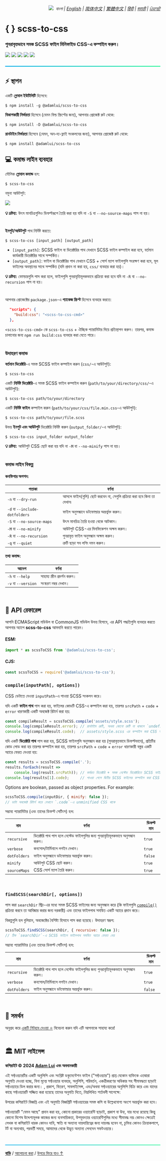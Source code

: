 <div align="right">
    <h6>
        <picture>
            <source type="image/svg+xml" media="(prefers-color-scheme: dark)" srcset="https://raw.githubusercontent.com/adamlui/js-utils/main/docs/images/earth-icon/white/icon32.svg">
            <img height=14 src="https://raw.githubusercontent.com/adamlui/js-utils/main/docs/images/earth-icon/black/icon32.svg">
        </picture>
        &nbsp;বাংলা |
        <a href="../..#readme">English</a> |
        <a href="../zh-cn#readme">简体中文</a> |
        <a href="../zh-tw#readme">繁體中文</a> |
        <a href="../hi#readme">हिंदी</a> |
        <a href="../mr#readme">मराठी</a> |
        <a href="../pa#readme">ਪੰਜਾਬੀ</a>
    </h6>
</div>

# { } scss-to-css

### পুনরাবৃত্তভাবে সমস্ত SCSS ফাইল মিনিফাইড  CSS-এ কম্পাইল করুন।

<a href="https://www.npmjs.com/package/@adamlui/scss-to-css"><img height=31 src="https://img.shields.io/npm/dt/%40adamlui%2Fscss-to-css?logo=npm&color=af68ff&logoColor=white&labelColor=464646&style=for-the-badge"></a>
<a href="#%EF%B8%8F-mit-%E0%A6%B2%E0%A6%BE%E0%A6%87%E0%A6%B8%E0%A7%87%E0%A6%A8%E0%A7%8D%E0%A6%B8"><img height=31 src="https://img.shields.io/badge/License-MIT-orange.svg?logo=internetarchive&logoColor=white&labelColor=464646&style=for-the-badge"></a>
<a href="https://www.npmjs.com/package/@adamlui/scss-to-css?activeTab=versions"><img height=31 src="https://img.shields.io/badge/Latest_Build-1.6.1-af68ff.svg?logo=icinga&logoColor=white&labelColor=464646&style=for-the-badge"></a>
<a href="https://www.npmjs.com/package/@adamlui/scss-to-css?activeTab=code"><img height=31 src="https://img.shields.io/npm/unpacked-size/%40adamlui%2Fminify.js?style=for-the-badge&logo=ebox&logoColor=white&labelColor=464646&color=blue"></a>
<a href="https://sonarcloud.io/component_measures?metric=new_vulnerabilities&id=adamlui_js-utils:scss-to-css/scss-to-css.js"><img height=31 src="https://img.shields.io/badge/dynamic/json?url=https%3A%2F%2Fsonarcloud.io%2Fapi%2Fmeasures%2Fcomponent%3Fcomponent%3Dadamlui_js-utils%3Ascss-to-css%2Fscss-to-css.js%26metricKeys%3Dvulnerabilities&query=%24.component.measures.0.value&style=for-the-badge&logo=sonarcloud&logoColor=white&labelColor=464646&label=Vulnerabilities&color=gold"></a>

<img height=8px width="100%" src="https://github.com/adamlui/js-utils/blob/main/docs/images/aqua-separator.png">

## ⚡ স্থাপন

একটি **গ্লোবাল ইউটিলিটি** হিসেবে:

```
$ npm install -g @adamlui/scss-to-css
```

**বিকাশকারী নির্ভরতা** হিসেবে (যেমন বিল্ড স্ক্রিপ্টের জন্য), আপনার প্রোজেক্ট রুট থেকে:

```
$ npm install -D @adamlui/scss-to-css
```

**রানটাইম নির্ভরতা** হিসেবে (যেমন, অন-দ্য-ফ্লাই সংকলনের জন্য), আপনার প্রোজেক্ট রুট থেকে:

```
$ npm install @adamlui/scss-to-css
```

## 💻 কমান্ড লাইন ব্যবহার

মৌলিক **গ্লোবাল কমান্ড** হল:

```
$ scss-to-css
```

নমুনা আউটপুট:

<img src="https://github.com/adamlui/js-utils/blob/main/scss-to-css/media/images/sample-output.png">

**💡 দ্রষ্টব্য:** উৎস মানচিত্রগুলিও ডিফল্টরূপে তৈরি করা হয় যদি না `-S` বা `--no-source-maps` পাস না হয়।

#

**ইনপুট/আউটপুট** পাথ নির্দিষ্ট করতে:
   
```
$ scss-to-css [input_path] [output_path]
```

- `[input_path]`: SCSS ফাইল বা ডিরেক্টরির পাথ যেখানে SCSS ফাইল কম্পাইল করা হবে, বর্তমান কার্যকারী ডিরেক্টরির সাথে সম্পর্কিত।
- `[output_path]`: ফাইল বা ডিরেক্টরির পাথ যেখানে CSS + সোর্স ম্যাপ ফাইলগুলি সংরক্ষণ করা হবে, মূল ফাইলের অবস্থানের সাথে সম্পর্কিত (যদি প্রদান না করা হয়, `css/` ব্যবহার করা হয়)।

**💡 দ্রষ্টব্য:** ফোল্ডারগুলি পাস করা হলে, ফাইলগুলি পুনরাবৃত্তিমূলকভাবে প্রক্রিয়া করা হবে যদি না `-R` বা `--no-recursion` পাস না হয়।

#

আপনার প্রোজেক্টের `package.json`-এ **প্যাকেজ স্ক্রিপ্ট** হিসেবে ব্যবহার করতে:

```json
  "scripts": {
    "build:css": "<scss-to-css-cmd>"
  },
```

`<scss-to-css-cmd>` কে `scss-to-css` + ঐচ্ছিক প্যারামিটার দিয়ে প্রতিস্থাপন করুন। তারপর, কমান্ড চালানোর জন্য `npm run build:css` ব্যবহার করা যেতে পারে।
<br><br>

### উদাহরণ কমান্ড

**বর্তমান ডিরেক্টরি**-এ সমস্ত SCSS ফাইল কম্পাইল করুন (`css/`-এ আউটপুট):

```
$ scss-to-css
```

একটি **নির্দিষ্ট ডিরেক্টরি**-এ সমস্ত SCSS ফাইল কম্পাইল করুন (`path/to/your/directory/css/`-এ আউটপুট):

```
$ scss-to-css path/to/your/directory
```

একটি **নির্দিষ্ট ফাইল** কম্পাইল করুন (`path/to/your/css/file.min.css`-এ আউটপুট):

```
$ scss-to-css path/to/your/file.scss
```

উভয় **ইনপুট এবং আউটপুট** ডিরেক্টরি নির্দিষ্ট করুন (`output_folder/`-এ আউটপুট):

```
$ scss-to-css input_folder output_folder
```

**💡 দ্রষ্টব্য:** আউটপুট CSS ছোট করা হয় যদি না `-M` বা `--no-minify` পাস না হয়।
<br><br>

### কমান্ড লাইন বিকল্প

#### কনফিগার অপশন:

পতাকা                         | বর্ণনা
------------------------------|----------------------------------------------------------------------
`-n` বা `--dry-run`            | আসলে ফাইল(গুলি) ছোট করবেন না, সেগুলি প্রক্রিয়া করা হবে কিনা তা দেখান৷
`-d` বা `--include-dotfolders` | ফাইল অনুসন্ধানে ডটফোল্ডার অন্তর্ভুক্ত করুন।
`-S` বা `--no-source-maps`     | উৎস মানচিত্র তৈরি হওয়া থেকে আটকান।
`-M` বা `--no-minify`          | আউটপুট CSS-এর মিনফিকেশন অক্ষম করুন।
`-R` বা `--no-recursion`       | পুনরাবৃত্ত ফাইল অনুসন্ধান অক্ষম করুন।
`-q` বা `--quiet`              | ত্রুটি ছাড়া সব লগিং দমন করুন।

#### তথ্য কমান্ড:

আদেশ              | বর্ণনা
-------------------|-------------------------
`-h` বা `--help`    | সাহায্য স্ক্রীন প্রদর্শন করুন।
`-v` বা `--version` | সংস্করণ নম্বর দেখান।

<br>

## 🔌 API রেফারেন্স

আপনি ECMAScript মডিউল বা CommonJS মডিউল উভয় হিসাবে, এর API পদ্ধতিগুলি ব্যবহার করতে আপনার অ্যাপে **scss-to-css** আমদানি করতে পারেন।

#### ESM:

```js
import * as scssToCSS from '@adamlui/scss-to-css';
```

#### CJS:

```js
const scssToCSS = require('@adamlui/scss-to-css');
```

### `compile(inputPath[, options])`

CSS ডেটাতে দেওয়া `inputPath`-এ পাওয়া SCSS সংকলন করে।

যদি একটি **ফাইল পাথ** পাস করা হয়, ফাইলের কোডটি CSS-এ কম্পাইল করা হয়, তারপর `srcPath` + `code` + `error` ধারণকারী একটি অবজেক্ট রিটার্ন করা হয়:

```js
const compileResult = scssToCSS.compile('assets/style.scss');
console.log(compileResult.error); // রানটাইম ত্রুটি, অথবা কোনো ত্রুটি না থাকলে `undefined`
console.log(compileResult.code);  // assets/style.scss এর কম্পাইল করা CSS আউটপুট
```

যদি একটি **ডিরেক্টরি পাথ** পাস করা হয়, SCSS ফাইলগুলি অনুসন্ধান করা হয় (পুনরাবৃত্তভাবে ডিফল্টভাবে), প্রতিটির কোড লোড করা হয় তারপর কম্পাইল করা হয়, তারপর `srcPath` + `code` + `error` ধারণকারী বস্তুর একটি অ্যারে ফেরত দেওয়া হয়:

```js
const results = scssToCSS.compile('.');
results.forEach(result =>
    console.log(result.srcPath)); // কর্মরত ডিরেক্টরি + সমস্ত নেস্টেড ডিরেক্টরিতে SCSS ফাইলের পাথ
console.log(results[1].code);     // পাওয়া গেলে দ্বিতীয় SCSS ফাইলের কম্পাইল করা CSS আউটপুট, অথবা যদি না পাওয়া যায় তাহলে `undefined`
```

Options are boolean, passed as object properties. For example:

```js
scssToCSS.compile(inputDir, { minify: false });
// ডাটা অবজেক্ট রিটার্ন করে যেখানে `.code`-এ unminified CSS থাকে
```

সম্ভাব্য প্যারামিটার (এবং তাদের ডিফল্ট সেটিংস) হল:

নাম          | বর্ণনা                                                                     | ডিফল্ট মান
-------------|--------------------------------------------------------------------------|------------
`recursive`  | ডিরেক্টরি পাথ পাস হলে নেস্টেড ফাইলগুলির জন্য পুনরাবৃত্তিমূলকভাবে অনুসন্ধান করুন। | `true`
`verbose`    | কনসোল/টার্মিনালে লগইন দেখান।                                              | `true`
`dotFolders` | ফাইল অনুসন্ধানে ডটফোল্ডার অন্তর্ভুক্ত করুন।                                    | `false`
`minify`     | আউটপুট CSS ছোট করুন।                                                   | `true`
`sourceMaps` | CSS সোর্স ম্যাপ তৈরি করুন।                                                  | `true`

<br>

### `findSCSS(searchDir[, options])`

পাস করা `searchDir` স্ট্রিং-এর মধ্যে সমস্ত SCSS ফাইলের জন্য অনুসন্ধান করে (কি ফাইলগুলি [`compile()`](#compileinputpath-options) প্রক্রিয়া করবে তা আবিষ্কার করার জন্য দরকারী) এবং তাদের ফাইলপাথ সমন্বিত একটি অ্যারে প্রদান করে।

বিকল্পগুলি হল বুলিয়ান, অবজেক্টের বৈশিষ্ট্য হিসাবে পাস করা হয়েছে। উদাহরণ স্বরূপ:

```js
scssToCSS.findSCSS(searchDir, { recursive: false });
// ঠিক `searchDir`-এ SCSS ফাইলে ফাইলপাথ সমন্বিত অ্যারে ফেরত দেয়
```

সম্ভাব্য প্যারামিটার (এবং তাদের ডিফল্ট সেটিংস) হল:

নাম          | বর্ণনা                                                                     | ডিফল্ট মান
-------------|--------------------------------------------------------------------------|------------
`recursive`  | ডিরেক্টরি পাথ পাস হলে নেস্টেড ফাইলগুলির জন্য পুনরাবৃত্তিমূলকভাবে অনুসন্ধান করুন। | `true`
`verbose`    | কনসোল/টার্মিনালে লগইন দেখান।                                              | `true`
`dotFolders` | ফাইল অনুসন্ধানে ডটফোল্ডার অন্তর্ভুক্ত করুন।                                    | `false`

<br>

## 💖 সমর্থন

অনুগ্রহ করে [একটি গিটহাব দেওয়া ⭐](https://github.com/adamlui/js-utils) বিবেচনা করুন যদি এটি আপনাকে সাহায্য করে!
<br><br>

## 🏛️ MIT লাইসেন্স

**কপিরাইট © 2024 [Adam Lui](https://github.com/adamlui) এবং অবদানকারী**

এই সফ্টওয়্যারটির একটি অনুলিপি এবং সংশ্লিষ্ট ডকুমেন্টেশন ফাইল ("সফ্টওয়্যার") প্রাপ্ত যেকোন ব্যক্তিকে এতদ্বারা অনুমতি দেওয়া হচ্ছে, বিনা মূল্যে সফ্টওয়্যার ব্যবহার, অনুলিপি, পরিবর্তন, একত্রীকরণের অধিকার সহ সীমাবদ্ধতা ছাড়াই সফ্টওয়্যারে ডিল করার জন্য। , প্রকাশ, বিতরণ, সাবলাইসেন্স, এবং/অথবা সফ্টওয়্যারের অনুলিপি বিক্রি করে এবং যাদের কাছে সফ্টওয়্যারটি সজ্জিত করা হয়েছে তাদের অনুমতি দিতে, নিম্নলিখিত শর্তাবলী সাপেক্ষে:

উপরের কপিরাইট বিজ্ঞপ্তি এবং এই অনুমতি বিজ্ঞপ্তিটি সফ্টওয়্যারের সমস্ত কপি বা উল্লেখযোগ্য অংশে অন্তর্ভুক্ত করা হবে।

সফ্টওয়্যারটি "যেমন আছে" প্রদান করা হয়, কোনো প্রকারের ওয়্যারেন্টি ছাড়াই, প্রকাশ বা উহ্য, যার মধ্যে রয়েছে কিন্তু কোনো বিশেষ উদ্দেশ্যমূলক কাজের জন্য ব্যবসায়িকতা, উপযুক্ততার ওয়্যারেন্টিগুলির মধ্যে সীমাবদ্ধ নয়৷ কোনও ক্ষেত্রেই লেখক বা কপিরাইট ধারক কোনও দাবি, ক্ষতি বা অন্যান্য দায়দায়িত্বের জন্য দায়বদ্ধ হবেন না, চুক্তির কোনও ক্রিয়াকলাপে, টর্ট বা অন্যথায়, পরবর্তী সময়ে, আমাদের থেকে উদ্ভূত অন্যান্য লেনদেন সফটওয়্যার।

<br>

<img height=6px width="100%" src="https://raw.githubusercontent.com/adamlui/js-utils/main/docs/images/aqua-separator.png">

<a href="https://github.com/adamlui/js-utils">**বাড়ি**</a> /
<a href="https://github.com/adamlui/js-utils/discussions">আলোচনা করা</a> /
<a href="#--scss-to-css">উপরে ফিরে যাও ↑</a>
